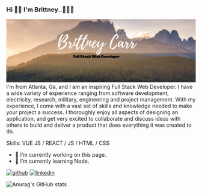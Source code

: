 ### Hi 👋🏾 I'm Brittney..👩🏽‍🦱
![](banner.png)
I'm from Atlanta, Ga, and I am an inspiring Full Stack Web Developer. I have a wide variety of experience ranging from software development, electricity, research, military, engineering and project management. With my experience, I come with a vast set of skills and knowledge needed to make your project a success. I thoroughly enjoy all aspects of designing an application, and get very excited to collaborate and discuss ideas with others to build and deliver a product that does everything it was created to do.

Skills: VUE JS / REACT / JS / HTML / CSS

- 🔭 I’m currently working on this page. 
- 🌱 I’m currently learning Node.


[<img src='https://cdn.jsdelivr.net/npm/simple-icons@3.0.1/icons/github.svg' alt='github' height='40'>](https://github.com/bvoncarr)  [<img src='https://cdn.jsdelivr.net/npm/simple-icons@3.0.1/icons/linkedin.svg' alt='linkedin' height='40'>](https://www.linkedin.com/in/bvoncarr/)  

![Anurag's GitHub stats](https://github-readme-stats.vercel.app/api?username=bvoncarr&show_icons=true)
